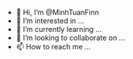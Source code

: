 - 👋 Hi, I’m @MinhTuanFinn
- 👀 I’m interested in ...
- 🌱 I’m currently learning ...
- 💞️ I’m looking to collaborate on ...
- 📫 How to reach me ...

<!---
MinhTuanFinn/MinhTuanFinn is a ✨ special ✨ repository because its `README.md` (this file) appears on your GitHub profile.
You can click the Preview link to take a look at your changes.
--->
